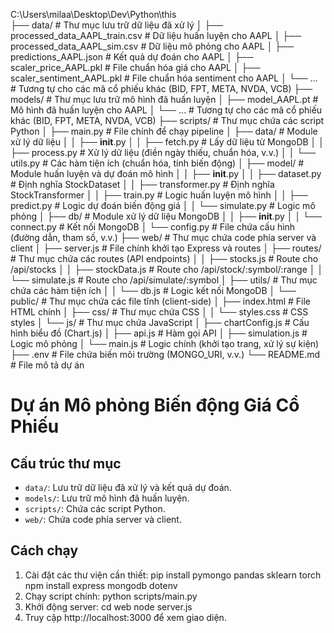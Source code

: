 C:\Users\milaa\Desktop\Dev\Python\this\
  ├── data/                           # Thư mục lưu trữ dữ liệu đã xử lý
  │   ├── processed_data_AAPL_train.csv   # Dữ liệu huấn luyện cho AAPL
  │   ├── processed_data_AAPL_sim.csv     # Dữ liệu mô phỏng cho AAPL
  │   ├── predictions_AAPL.json           # Kết quả dự đoán cho AAPL
  │   ├── scaler_price_AAPL.pkl           # File chuẩn hóa giá cho AAPL
  │   ├── scaler_sentiment_AAPL.pkl       # File chuẩn hóa sentiment cho AAPL
  │   └── ...                             # Tương tự cho các mã cổ phiếu khác (BID, FPT, META, NVDA, VCB)
  ├── models/                         # Thư mục lưu trữ mô hình đã huấn luyện
  │   ├── model_AAPL.pt               # Mô hình đã huấn luyện cho AAPL
  │   └── ...                         # Tương tự cho các mã cổ phiếu khác (BID, FPT, META, NVDA, VCB)
  ├── scripts/                        # Thư mục chứa các script Python
  │   ├── main.py                 # File chính để chạy pipeline
  │   ├── data/                   # Module xử lý dữ liệu
  │   │   ├── __init__.py
  │   │   ├── fetch.py            # Lấy dữ liệu từ MongoDB
  │   │   ├── process.py          # Xử lý dữ liệu (điền ngày thiếu, chuẩn hóa, v.v.)
  │   │   └── utils.py            # Các hàm tiện ích (chuẩn hóa, tính biến động)
  │   ├── model/                  # Module huấn luyện và dự đoán mô hình
  │   │   ├── __init__.py
  │   │   ├── dataset.py          # Định nghĩa StockDataset
  │   │   ├── transformer.py      # Định nghĩa StockTransformer
  │   │   ├── train.py            # Logic huấn luyện mô hình
  │   │   ├── predict.py          # Logic dự đoán biến động giá
  │   │   └── simulate.py         # Logic mô phỏng
  │   ├── db/                     # Module xử lý dữ liệu MongoDB
  │   │   ├── __init__.py
  │   │   └── connect.py          # Kết nối MongoDB
  │   └── config.py               # File chứa cấu hình (đường dẫn, tham số, v.v.)
  ├── web/                            # Thư mục chứa code phía server và client
  │   ├── server.js                   # File chính khởi tạo Express và routes
  │   ├── routes/                     # Thư mục chứa các routes (API endpoints)
  │   │   ├── stocks.js               # Route cho /api/stocks
  │   │   ├── stockData.js            # Route cho /api/stock/:symbol/:range
  │   │   └── simulate.js             # Route cho /api/simulate/:symbol
  │   ├── utils/                      # Thư mục chứa các hàm tiện ích
  │   │   └── db.js                   # Logic kết nối MongoDB
  │   └── public/                     # Thư mục chứa các file tĩnh (client-side)
  │       ├── index.html              # File HTML chính
  │       ├── css/                    # Thư mục chứa CSS
  │       │   └── styles.css          # CSS styles
  │       └── js/                     # Thư mục chứa JavaScript
  │           ├── chartConfig.js      # Cấu hình biểu đồ (Chart.js)
  │           ├── api.js              # Hàm gọi API
  │           ├── simulation.js       # Logic mô phỏng
  │           └── main.js             # Logic chính (khởi tạo trang, xử lý sự kiện)
  ├── .env                            # File chứa biến môi trường (MONGO_URI, v.v.)
  └── README.md                       # File mô tả dự án

# Dự án Mô phỏng Biến động Giá Cổ Phiếu

## Cấu trúc thư mục
- `data/`: Lưu trữ dữ liệu đã xử lý và kết quả dự đoán.
- `models/`: Lưu trữ mô hình đã huấn luyện.
- `scripts/`: Chứa các script Python.
- `web/`: Chứa code phía server và client.

## Cách chạy
1. Cài đặt các thư viện cần thiết:
pip install pymongo pandas sklearn torch npm install express mongodb dotenv
2. Chạy script chính:
python scripts/main.py
3. Khởi động server:
cd web node server.js
4. Truy cập http://localhost:3000 để xem giao diện.